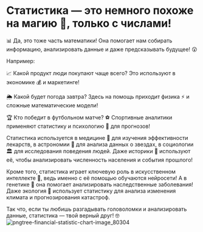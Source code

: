 # Статистика — это немного похоже на магию 🔮, только с числами! 
📊 Да, это тоже часть математики! Она помогает нам собирать информацию, анализировать данные и даже предсказывать будущее! 😲

Например:

📈 Какой продукт люди покупают чаще всего? Это используют в экономике 💰 и маркетинге!

🌦️ Какой будет погода завтра? Здесь на помощь приходит физика ⚡ и сложные математические модели!

🏆 Кто победит в футбольном матче? ⚽ Спортивные аналитики применяют статистику и психологию 🧠 для прогнозов!

Статистика используется в медицине 🏥 для изучения эффективности лекарств, в астрономии 🌌 для анализа данных о звездах, в социологии 🏛️ для исследования поведения людей. Даже историки 📜 используют её, чтобы анализировать численность населения и события прошлого!

Кроме того, статистика играет ключевую роль в искусственном интеллекте 🤖, ведь именно с её помощью обучаются нейросети! А в генетике 🧬 она помогает анализировать наследственные заболевания! Даже экология 🌱 использует статистику для анализа изменения климата и прогнозирования катастроф.

Так что, если ты любишь разгадывать головоломки и анализировать данные, статистика — твой верный друг! 🤓
![pngtree-financial-statistic-chart-image_80304](https://github.com/user-attachments/assets/70bf8b6e-4d9a-4111-9d9b-01372213c1ba)
